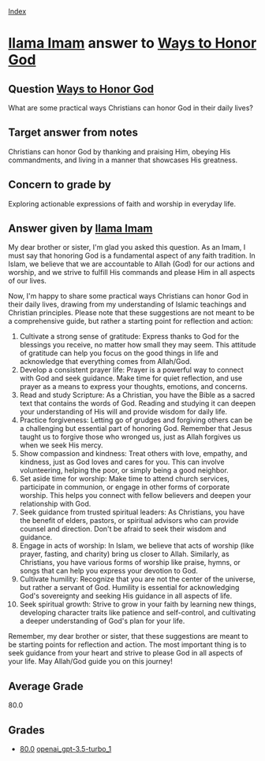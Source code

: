 
[Index](../../../index.md)
# [llama Imam](../../answering_models/llama_Imam.md) answer to [Ways to Honor God](../../questions/Ways_to_Honor_God.md)

## Question [Ways to Honor God](../../questions/Ways_to_Honor_God.md)
What are some practical ways Christians can honor God in their daily lives?

## Target answer from notes
Christians can honor God by thanking and praising Him, obeying His commandments, and living in a manner that showcases His greatness.

## Concern to grade by
Exploring actionable expressions of faith and worship in everyday life.

## Answer given by [llama Imam](../../answering_models/llama_Imam.md)
My dear brother or sister, I'm glad you asked this question. As an Imam, I must say that honoring God is a fundamental aspect of any faith tradition. In Islam, we believe that we are accountable to Allah (God) for our actions and worship, and we strive to fulfill His commands and please Him in all aspects of our lives.

Now, I'm happy to share some practical ways Christians can honor God in their daily lives, drawing from my understanding of Islamic teachings and Christian principles. Please note that these suggestions are not meant to be a comprehensive guide, but rather a starting point for reflection and action:

1. Cultivate a strong sense of gratitude: Express thanks to God for the blessings you receive, no matter how small they may seem. This attitude of gratitude can help you focus on the good things in life and acknowledge that everything comes from Allah/God.
2. Develop a consistent prayer life: Prayer is a powerful way to connect with God and seek guidance. Make time for quiet reflection, and use prayer as a means to express your thoughts, emotions, and concerns.
3. Read and study Scripture: As a Christian, you have the Bible as a sacred text that contains the words of God. Reading and studying it can deepen your understanding of His will and provide wisdom for daily life.
4. Practice forgiveness: Letting go of grudges and forgiving others can be a challenging but essential part of honoring God. Remember that Jesus taught us to forgive those who wronged us, just as Allah forgives us when we seek His mercy.
5. Show compassion and kindness: Treat others with love, empathy, and kindness, just as God loves and cares for you. This can involve volunteering, helping the poor, or simply being a good neighbor.
6. Set aside time for worship: Make time to attend church services, participate in communion, or engage in other forms of corporate worship. This helps you connect with fellow believers and deepen your relationship with God.
7. Seek guidance from trusted spiritual leaders: As Christians, you have the benefit of elders, pastors, or spiritual advisors who can provide counsel and direction. Don't be afraid to seek their wisdom and guidance.
8. Engage in acts of worship: In Islam, we believe that acts of worship (like prayer, fasting, and charity) bring us closer to Allah. Similarly, as Christians, you have various forms of worship like praise, hymns, or songs that can help you express your devotion to God.
9. Cultivate humility: Recognize that you are not the center of the universe, but rather a servant of God. Humility is essential for acknowledging God's sovereignty and seeking His guidance in all aspects of life.
10. Seek spiritual growth: Strive to grow in your faith by learning new things, developing character traits like patience and self-control, and cultivating a deeper understanding of God's plan for your life.

Remember, my dear brother or sister, that these suggestions are meant to be starting points for reflection and action. The most important thing is to seek guidance from your heart and strive to please God in all aspects of your life. May Allah/God guide you on this journey!

## Average Grade
80.0

## Grades
 * [80.0](./Ways_to_Honor_God_grades/openai_gpt-3.5-turbo_1.md) [openai_gpt-3.5-turbo_1](../../grading_models/openai_gpt-3.5-turbo_1.md)
